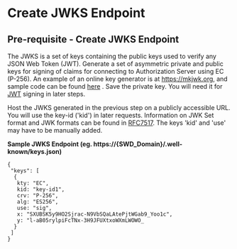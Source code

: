 # Create JWKS Endpoint

## Pre-requisite - Create JWKS Endpoint

The JWKS is a set of keys containing the public keys used to verify any JSON Web Token
(JWT). Generate a set of asymmetric private and public keys for signing of claims for
connecting to Authorization Server using EC (P-256). An example of an online key generator
is at https://mkjwk.org, and sample code can be found [here](http://localhost:3000/#/docs/consumers/sample-codes?id=generate-jwks-endpoint) . Save the private key. You will need it
for [JWT](https://datatracker.ietf.org/doc/html/rfc7523) signing in later steps.

Host the JWKS generated in the previous step on a publicly accessible URL. You will use the
key-id ('kid') in later requests. Information on JWK Set format and JWK formats can be
found in [RFC7517](https://datatracker.ietf.org/doc/html/rfc7517). The keys 'kid' and 'use' may have to be manually added.

**Sample JWKS Endpoint (eg. https://{SWD_Domain}/.well-known/keys.json)**

```
{
 "keys": [
  {
   kty: "EC",
   kid: "key-id1",
   crv: "P-256",
   alg: "ES256",
   use: "sig",
   x: "SXUBSK5y9HO2Sjrac-N9VbSQaLAtePjtWGab9_Yoo1c",
   y: "l-aB05rylpiFcTNx-3H9JFUXtxoWXmLWOWO_
  }
 ]
}
```
